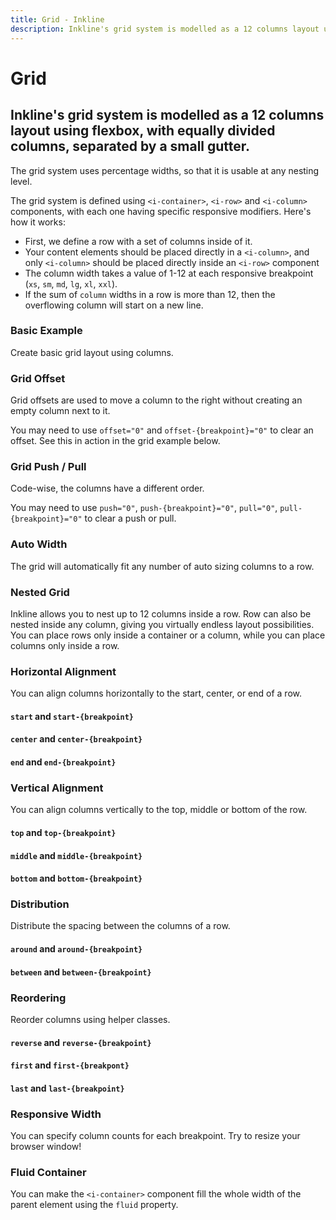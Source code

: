 ```yaml
---
title: Grid - Inkline
description: Inkline's grid system is modelled as a 12 columns layout using flexbox, with equally divided columns, separated by a small gutter. 
---
```


<script setup>
import {
    IColumnAutoWidthExample,
    IColumnNestedExample,
    IColumnOffsetExample,
    IColumnOffsetResetExample,
    IColumnPushPullExample,
    IColumnReorderingFirstExample,
    IColumnReorderingLastExample,
    IColumnResponsiveExample,
    IColumnWidthExample
} from '@inkline/inkline/components/IColumn/examples';
import { default as IColumnAutoWidthExampleHTML } from '@inkline/inkline/components/IColumn/examples/auto-width.html?raw';
import { default as IColumnNestedExampleHTML } from '@inkline/inkline/components/IColumn/examples/nested.html?raw';
import { default as IColumnOffsetExampleHTML } from '@inkline/inkline/components/IColumn/examples/offset.html?raw';
import { default as IColumnOffsetResetExampleHTML } from '@inkline/inkline/components/IColumn/examples/offset-reset.html?raw';
import { default as IColumnPushPullExampleHTML } from '@inkline/inkline/components/IColumn/examples/push-pull.html?raw';
import { default as IColumnReorderingFirstExampleHTML } from '@inkline/inkline/components/IColumn/examples/reordering-first.html?raw';
import { default as IColumnReorderingLastExampleHTML } from '@inkline/inkline/components/IColumn/examples/reordering-last.html?raw';
import { default as IColumnResponsiveExampleHTML } from '@inkline/inkline/components/IColumn/examples/responsive.html?raw';
import { default as IColumnWidthExampleHTML } from '@inkline/inkline/components/IColumn/examples/width.html?raw';

import {
    IRowDistributionAroundExample,
    IRowDistributionBetweenExample,
    IRowHorizontalAlignmentStartExample,
    IRowHorizontalAlignmentCenterExample,
    IRowHorizontalAlignmentEndExample,
    IRowReorderingReverseExample,
    IRowVerticalAlignmentTopExample,
    IRowVerticalAlignmentMiddleExample,
    IRowVerticalAlignmentBottomExample
} from '@inkline/inkline/components/IRow/examples';
import { default as IRowDistributionAroundExampleHTML } from '@inkline/inkline/components/IRow/examples/distribution-around.html?raw';
import { default as IRowDistributionBetweenExampleHTML } from '@inkline/inkline/components/IRow/examples/distribution-between.html?raw';
import { default as IRowHorizontalAlignmentStartExampleHTML } from '@inkline/inkline/components/IRow/examples/horizontal-alignment-start.html?raw';
import { default as IRowHorizontalAlignmentCenterExampleHTML } from '@inkline/inkline/components/IRow/examples/horizontal-alignment-center.html?raw';
import { default as IRowHorizontalAlignmentEndExampleHTML } from '@inkline/inkline/components/IRow/examples/horizontal-alignment-end.html?raw';
import { default as IRowReorderingReverseExampleHTML } from '@inkline/inkline/components/IRow/examples/reordering-reverse.html?raw';
import { default as IRowVerticalAlignmentTopExampleHTML } from '@inkline/inkline/components/IRow/examples/vertical-alignment-top.html?raw';
import { default as IRowVerticalAlignmentMiddleExampleHTML } from '@inkline/inkline/components/IRow/examples/vertical-alignment-middle.html?raw';
import { default as IRowVerticalAlignmentBottomExampleHTML } from '@inkline/inkline/components/IRow/examples/vertical-alignment-bottom.html?raw';

import {
    IContainerFluidExample
} from '@inkline/inkline/components/IContainer/examples';
import { default as IContainerFluidExampleHTML } from '@inkline/inkline/components/IContainer/examples/fluid.html?raw';
</script>

# Grid

## Inkline's grid system is modelled as a 12 columns layout using flexbox, with equally divided columns, separated by a small gutter. 
 
The grid system uses percentage widths, so that it is usable at any nesting level.

The grid system is defined using `<i-container>`, `<i-row>` and `<i-column>` components, with each one having specific responsive modifiers. Here's how it works:

- First, we define a row with a set of columns inside of it.
- Your content elements should be placed directly in a `<i-column>`, and only `<i-column>` should be placed directly inside an `<i-row>` component
- The column width takes a value of 1-12 at each responsive breakpoint (`xs`, `sm`, `md`, `lg`, `xl`, `xxl`).
- If the sum of `column` widths in a row is more than 12, then the overflowing column will start on a new line.

### Basic Example
Create basic grid layout using columns.

<example type="grid" :component="IColumnWidthExample" :html="IColumnWidthExampleHTML"></example>

### Grid Offset
Grid offsets are used to move a column to the right without creating an empty column next to it.

<example type="grid" :component="IColumnOffsetExample" :html="IColumnOffsetExampleHTML"></example>

You may need to use `offset="0"` and `offset-{breakpoint}="0"` to clear an offset. See this in action in the grid example below.

<example type="grid" :component="IColumnOffsetResetExample" :html="IColumnOffsetResetExampleHTML"></example>

### Grid Push / Pull
Code-wise, the columns have a different order.

<example type="grid" :component="IColumnPushPullExample" :html="IColumnPushPullExampleHTML"></example>

You may need to use `push="0"`, `push-{breakpoint}="0"`, `pull="0"`, `pull-{breakpoint}="0"` to clear a push or pull.

### Auto Width
The grid will automatically fit any number of auto sizing columns to a row.

<example type="grid" :component="IColumnAutoWidthExample" :html="IColumnAutoWidthExampleHTML"></example>

### Nested Grid
Inkline allows you to nest up to 12 columns inside a row. Row can also be nested inside any column, 
giving you virtually endless layout possibilities. You can place rows only inside a container or a column, 
while you can place columns only inside a row.

<example type="grid -nested-example" :component="IColumnNestedExample" :html="IColumnNestedExampleHTML"></example>

### Horizontal Alignment
You can align columns horizontally to the start, center, or end of a row.

#### `start` and `start-{breakpoint}`

<example type="grid" :component="IRowHorizontalAlignmentStartExample" :html="IRowHorizontalAlignmentStartExampleHTML"></example>

#### `center` and `center-{breakpoint}`

<example type="grid" :component="IRowHorizontalAlignmentCenterExample" :html="IRowHorizontalAlignmentCenterExampleHTML"></example>

#### `end` and `end-{breakpoint}`

<example type="grid" :component="IRowHorizontalAlignmentEndExample" :html="IRowHorizontalAlignmentEndExampleHTML"></example>

### Vertical Alignment
You can align columns vertically to the top, middle or bottom of the row.

#### `top` and `top-{breakpoint}`

<example type="grid -vertical-alignment-example" :component="IRowVerticalAlignmentTopExample" :html="IRowVerticalAlignmentTopExampleHTML"></example>

#### `middle` and `middle-{breakpoint}`

<example type="grid -vertical-alignment-example" :component="IRowVerticalAlignmentMiddleExample" :html="IRowVerticalAlignmentMiddleExampleHTML"></example>

#### `bottom` and `bottom-{breakpoint}`

<example type="grid -vertical-alignment-example" :component="IRowVerticalAlignmentBottomExample" :html="IRowVerticalAlignmentBottomExampleHTML"></example>

### Distribution
Distribute the spacing between the columns of a row.

#### `around` and `around-{breakpoint}`

<example type="grid" :component="IRowDistributionAroundExample" :html="IRowDistributionAroundExampleHTML"></example>

#### `between` and `between-{breakpoint}`

<example type="grid" :component="IRowDistributionBetweenExample" :html="IRowDistributionBetweenExampleHTML"></example>

### Reordering
Reorder columns using helper classes.

#### `reverse` and `reverse-{breakpoint}`

<example type="grid" :component="IRowReorderingReverseExample" :html="IRowReorderingReverseExampleHTML"></example>

#### `first` and `first-{breakpont}`

<example type="grid" :component="IColumnReorderingFirstExample" :html="IColumnReorderingFirstExampleHTML"></example>

#### `last` and `last-{breakpoint}`

<example type="grid" :component="IColumnReorderingLastExample" :html="IColumnReorderingLastExampleHTML"></example>

### Responsive Width
You can specify column counts for each breakpoint. Try to resize your browser window!

<example type="grid" :component="IColumnResponsiveExample" :html="IColumnResponsiveExampleHTML"></example>

### Fluid Container
You can make the `<i-container>` component fill the whole width of the parent element using the `fluid` property. 

<example type="grid" :component="IContainerFluidExample" :html="IContainerFluidExampleHTML"></example>

